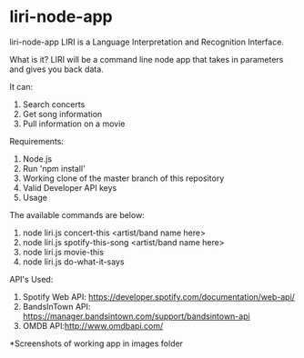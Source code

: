 # liri-node-app

liri-node-app
LIRI is a Language Interpretation and Recognition Interface.

What is it?
LIRI will be a command line node app that takes in parameters and gives you back data. 

It can:
1) Search concerts
2) Get song information
3) Pull information on a movie


Requirements:
1) Node.js
2) Run 'npm install' 
3) Working clone of the master branch of this repository
4) Valid Developer API keys
5) Usage

The available commands are below:
1) node liri.js concert-this <artist/band name here>
2) node liri.js spotify-this-song <artist/band name here>
3) node liri.js movie-this <movie title here>
4) node liri.js do-what-it-says

API's Used:
1) Spotify Web API: https://developer.spotify.com/documentation/web-api/
2) BandsInTown API: https://manager.bandsintown.com/support/bandsintown-api
3) OMDB API:http://www.omdbapi.com/

*Screenshots of working app in images folder